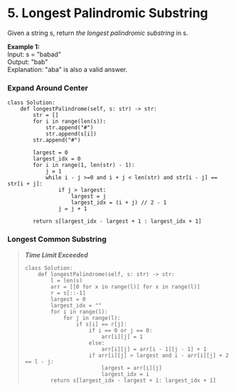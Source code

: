 # 5. Longest Palindromic Substring

Given a string s, return *the longest palindromic substring* in s.

**Example 1:**  
Input: s = "babad"  
Output: "bab"  
Explanation: "aba" is also a valid answer.

### Expand Around Center
```python3
class Solution:
    def longestPalindrome(self, s: str) -> str:
        str = []
        for i in range(len(s)):
            str.append("#")
            str.append(s[i])
        str.append("#")
        
        largest = 0
        largest_idx = 0
        for i in range(1, len(str) - 1):
            j = 1
            while i - j >=0 and i + j < len(str) and str[i - j] == str[i + j]:
                if j > largest:
                    largest = j
                    largest_idx = (i + j) // 2 - 1
                j = j + 1
        
        return s[largest_idx - largest + 1 : largest_idx + 1]
```

### Longest Common Substring
> ***Time Limit Exceeded***
> ```python3
> class Solution:
>     def longestPalindrome(self, s: str) -> str:  
>         l = len(s)
>         arr = [[0 for x in range(l)] for x in range(l)]
>         r = s[::-1]
>         largest = 0
>         largest_idx = ""
>         for i in range(l):
>             for j in range(l):
>                 if s[i] == r[j]:
>                     if i == 0 or j == 0:
>                         arr[i][j] = 1
>                     else:
>                         arr[i][j] = arr[i - 1][j - 1] + 1
>                     if arr[i][j] > largest and i - arr[i][j] + 2 == l - j:
>                         largest = arr[i][j]
>                         largest_idx = i
>         return s[largest_idx - largest + 1: largest_idx + 1]
> ```
